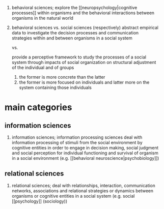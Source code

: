 1. behavioral sciences; explore the [[neuropsychology|cognitive processes]] within organisms and the behavioral interactions between organisms in the natural world
2. behavioral sciences vs. social sciences (respectively)
	abstract empirical data to investigate the decision processes and communication strategies within and between organisms in a social system
	
	vs.
	
	provide a perceptive framework to study the processes of a social system through impacts of social organization on structural adjustment of the individual and of groups
	
	1. the former is more concrete than the latter
	2. the former is more focused on individuals and latter more on the system containing those individuals

# main categories
## information sciences
1. information sciences; information processing sciences deal with information processing of stimuli from the social environment by cognitive entities in order to engage in decision making, social judgment and social perception for individual functioning and survival of organism in a social environment (e.g. [[behavioral neuroscience|psychobiology]])

## relational sciences
1. relational sciences; deal with relationships, interaction, communication networks, associations and relational strategies or dynamics between organisms or cognitive entities in a social system (e.g. social [[psychology]] (sociology))